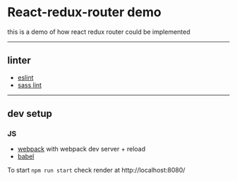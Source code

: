 React-redux-router demo
===================

this is a demo of how react redux router could be implemented 

----------

## linter 
* [eslint](https://www.npmjs.com/package/eslint)
* [sass lint](https://www.npmjs.com/package/sass-lint)

----------

## dev setup

### JS
* [webpack](https://webpack.js.org) with webpack dev server + reload
* [babel](https://babeljs.io)


To start 
 `npm run start`
check render at http://localhost:8080/